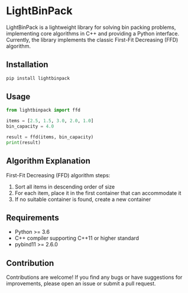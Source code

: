 # LightBinPack

LightBinPack is a lightweight library for solving bin packing problems, implementing core algorithms in C++ and providing a Python interface. Currently, the library implements the classic First-Fit Decreasing (FFD) algorithm.

## Installation

```bash
pip install lightbinpack
```

## Usage

```python
from lightbinpack import ffd

items = [2.5, 1.5, 3.0, 2.0, 1.0]
bin_capacity = 4.0

result = ffd(items, bin_capacity)
print(result)
```

## Algorithm Explanation

First-Fit Decreasing (FFD) algorithm steps:
1. Sort all items in descending order of size
2. For each item, place it in the first container that can accommodate it
3. If no suitable container is found, create a new container

## Requirements

- Python >= 3.6
- C++ compiler supporting C++11 or higher standard
- pybind11 >= 2.6.0

## Contribution

Contributions are welcome! If you find any bugs or have suggestions for improvements, please open an issue or submit a pull request.
